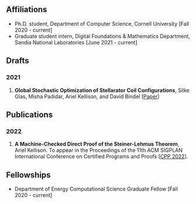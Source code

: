 
## Affiliations 
+ Ph.D. student, Department of Computer Science, Cornell University [Fall 2020 - current]
+ Graduate student intern, Digital Foundations & Mathematics Department, Sandia National Laboratories [June 2021 - current]

## Drafts

### 2021
1.  **Global Stochastic Optimization of Stellarator Coil Configurations**, Silke Glas, Misha Padidar, Ariel Kellison, and David Bindel [[Paper](https://arxiv.org/abs/2110.07464)]

## Publications

### 2022

1.  **A Machine-Checked Direct Proof of the Steiner-Lehmus Theorem**, Ariel Kellison. To appear in the Proceedings of the 11th ACM SIGPLAN International Conference on Certified Programs and Proofs [[CPP 2022](https://popl22.sigplan.org/home/CPP-2022)].

## Fellowships
+ Department of Energy Computational Science Graduate Fellow [Fall 2020 - current]

